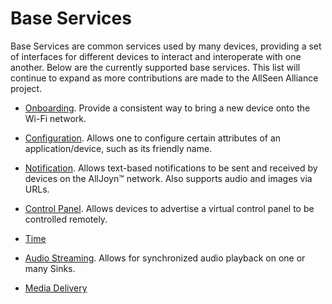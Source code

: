 # Base Services

Base Services are common services used by many devices, providing a 
set of interfaces for different devices to interact and interoperate
with one another. Below are the currently supported base services. 
This list will continue to expand as more contributions are made to 
the AllSeen Alliance project.

* [Onboarding][onboarding]. Provide a consistent way to bring a new device onto 
  the Wi-Fi network.

* [Configuration][configuration]. Allows one to configure certain attributes of 
  an application/device, such as its friendly name.

* [Notification][notification]. Allows text-based notifications to be sent and 
  received by devices on the AllJoyn&trade; network. Also supports audio and images
  via URLs.

* [Control Panel][controlpanel]. Allows devices to advertise a virtual control
  panel to be controlled remotely.
  
* [Time][time]

* [Audio Streaming][audiostreaming]. Allows for synchronized audio playback on one or many Sinks.

* [Media Delivery][media-delivery]


[onboarding]: /learn/base-services/onboarding
[configuration]: /learn/base-services/configuration
[notification]: /learn/base-services/notification
[controlpanel]: /learn/base-services/controlpanel
[time]: /learn/base-services/time
[audiostreaming]: /learn/base-services/audiostreaming
[media-delivery]: /learn/base-services/media-delivery